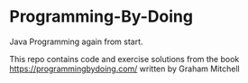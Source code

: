 # Programming-By-Doing
Java Programming again from start.

This repo contains code and exercise solutions from the book https://programmingbydoing.com/ written by Graham Mitchell
